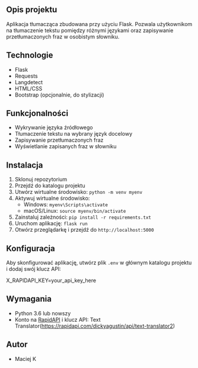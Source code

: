 ## Opis projektu
Aplikacja tłumacząca zbudowana przy użyciu Flask. Pozwala użytkownikom na tłumaczenie tekstu pomiędzy różnymi językami oraz zapisywanie przetłumaczonych fraz w osobistym słowniku.

## Technologie
- Flask
- Requests
- Langdetect
- HTML/CSS
- Bootstrap (opcjonalnie, do stylizacji)

## Funkcjonalności
- Wykrywanie języka źródłowego
- Tłumaczenie tekstu na wybrany język docelowy
- Zapisywanie przetłumaczonych fraz
- Wyświetlanie zapisanych fraz w słowniku

## Instalacja
1. Sklonuj repozytorium
2. Przejdź do katalogu projektu
3. Utwórz wirtualne środowisko: `python -m venv myenv`
4. Aktywuj wirtualne środowisko:
   - Windows: `myenv\Scripts\activate`
   - macOS/Linux: `source myenv/bin/activate`
5. Zainstaluj zależności: `pip install -r requirements.txt`
6. Uruchom aplikację: `flask run`
7. Otwórz przeglądarkę i przejdź do `http://localhost:5000`

## Konfiguracja
Aby skonfigurować aplikację, utwórz plik `.env` w głównym katalogu projektu i dodaj swój klucz API:

X_RAPIDAPI_KEY=your_api_key_here

## Wymagania
- Python 3.6 lub nowszy
- Konto na [RapidAPI](https://rapidapi.com/) i klucz API: Text Translator(https://rapidapi.com/dickyagustin/api/text-translator2)

## Autor
- Maciej K
